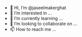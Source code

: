- 👋 Hi, I’m @jaseelmakerghat
- 👀 I’m interested in ...
- 🌱 I’m currently learning ...
- 💞️ I’m looking to collaborate on ...
- 📫 How to reach me ...

<!---
jaseelmakerghat/jaseelmakerghat is a ✨ special ✨ repository because its `README.md` (this file) appears on your GitHub profile.
You can click the Preview link to take a look at your changes.
--->
